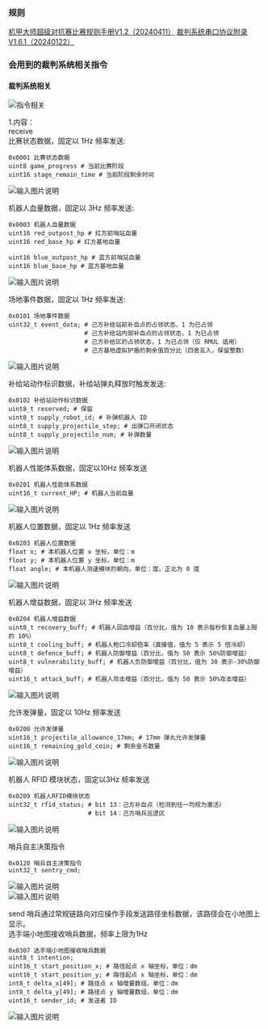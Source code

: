 ### 规则
[机甲大师超级对抗赛比赛规则手册V1.2（20240411）](https://terra-1-g.djicdn.com/b2a076471c6c4b72b574a977334d3e05/RM2024/RoboMaster%202024%20%E6%9C%BA%E7%94%B2%E5%A4%A7%E5%B8%88%E8%B6%85%E7%BA%A7%E5%AF%B9%E6%8A%97%E8%B5%9B%E6%AF%94%E8%B5%9B%E8%A7%84%E5%88%99%E6%89%8B%E5%86%8CV1.2%EF%BC%8820240411%EF%BC%89.pdf)
[裁判系统串口协议附录 V1.6.1（20240122）](https://terra-1-g.djicdn.com/b2a076471c6c4b72b574a977334d3e05/RM2024/RoboMaster%20%E8%A3%81%E5%88%A4%E7%B3%BB%E7%BB%9F%E4%B8%B2%E5%8F%A3%E5%8D%8F%E8%AE%AE%E9%99%84%E5%BD%95%20V1.6.1%EF%BC%8820240122%EF%BC%89.pdf)

### 会用到的裁判系统相关指令</br>
#### 裁判系统相关</br>
![指令相关](%E5%B1%8F%E5%B9%95%E6%88%AA%E5%9B%BE%202024-04-09%20202552.png)</br>

1.内容：</br>
receive</br>
比赛状态数据，固定以 1Hz 频率发送:</br>
```
0x0001 比赛状态数据
uint8 game_progress # 当前比赛阶段
uint16 stage_remain_time # 当前阶段剩余时间
```
![输入图片说明](pictures/%E6%AF%94%E8%B5%9B%E7%8A%B6%E6%80%81%E6%95%B0%E6%8D%AE.png)</br>

机器人血量数据，固定以 3Hz 频率发送:</br>
```
0x0003 机器人血量数据
uint16 red_outpost_hp # 红方前哨站血量
uint16 red_base_hp # 红方基地血量

uint16 blue_outpost_hp # 蓝方前哨站血量
uint16 blue_base_hp # 蓝方基地血量
```
![输入图片说明](%E6%9C%BA%E5%99%A8%E4%BA%BA%E8%A1%80%E9%87%8F%E6%95%B0%E6%8D%AE.png)</br>

场地事件数据，固定以 1Hz 频率发送:</br>
```
0x0101 场地事件数据
uint32_t event_data; # 己方补给站前补血点的占领状态，1 为已占领
                     # 己方补给站内部补血点的占领状态，1 为已占领
                     # 己方补给区的占领状态，1 为已占领（仅 RMUL 适用）
                     # 己方基地虚拟护盾的剩余值百分比（四舍五入，保留整数）
```
![输入图片说明](pictures/%E5%9C%BA%E5%9C%B0%E4%BA%8B%E4%BB%B6%E6%95%B0%E6%8D%AE.png)</br>

补给站动作标识数据，补给站弹丸释放时触发发送:</br>

``` 
0x0102 补给站动作标识数据
uint8_t reserved; # 保留
uint8_t supply_robot_id; # 补弹机器人 ID
uint8_t supply_projectile_step; # 出弹口开闭状态
uint8_t supply_projectile_num; # 补弹数量
```
![输入图片说明](pictures/%E8%A1%A5%E7%BB%99%E7%AB%99%E5%8A%A8%E4%BD%9C%E6%A0%87%E8%AF%86%E6%95%B0%E6%8D%AE.png)</br>

机器人性能体系数据，固定以10Hz 频率发送</br>
```
0x0201 机器人性能体系数据
uint16_t current_HP; # 机器人当前血量
```
![输入图片说明](pictures/%E6%9C%BA%E5%99%A8%E4%BA%BA%E6%80%A7%E8%83%BD%E4%BD%93%E7%B3%BB%E6%95%B0%E6%8D%AE.png)</br>

机器人位置数据，固定以 1Hz 频率发送</br>

```
0x0203 机器人位置数据
float x; # 本机器人位置 x 坐标，单位：m
float y; # 本机器人位置 y 坐标，单位：m
float angle; # 本机器人测速模块的朝向，单位：度。正北为 0 度
```
![输入图片说明](pictures/%E6%9C%BA%E5%99%A8%E4%BA%BA%E4%BD%8D%E7%BD%AE%E6%95%B0%E6%8D%AE.png)</br>

机器人增益数据，固定以 3Hz 频率发送 </br>

```
0x0204 机器人增益数据
uint8_t recovery_buff; # 机器人回血增益（百分比，值为 10 表示每秒恢复血量上限的 10%）
uint8_t cooling_buff; # 机器人枪口冷却倍率（直接值，值为 5 表示 5 倍冷却）
uint8_t defence_buff; # 机器人防御增益（百分比，值为 50 表示 50%防御增益）
uint8_t vulnerability_buff; # 机器人负防御增益（百分比，值为 30 表示-30%防御增益）
uint16_t attack_buff; # 机器人攻击增益（百分比，值为 50 表示 50%攻击增益）
```
![输入图片说明](pictures/%E6%9C%BA%E5%99%A8%E4%BA%BA%E5%A2%9E%E7%9B%8A%E6%95%B0%E6%8D%AE.png)</br>

允许发弹量，固定以 10Hz 频率发送</br>
```
0x0208 允许发弹量
uint16_t projectile_allowance_17mm; # 17mm 弹丸允许发弹量
uint16_t remaining_gold_coin; # 剩余金币数量
```
![输入图片说明](pictures/%E5%85%81%E8%AE%B8%E5%8F%91%E5%BC%B9%E9%87%8F.png)</br>

机器人 RFID 模块状态，固定以3Hz 频率发送</br>

```
0x0209 机器人RFID模块状态
uint32_t rfid_status; # bit 13：己方补血点（检测到任一均视为激活）
                      # bit 14：己方哨兵巡逻区
```
![输入图片说明](pictures/%E6%9C%BA%E5%99%A8%E4%BA%BARFID%E6%A8%A1%E5%9D%97%E7%8A%B6%E6%80%81.png)</br>

哨兵自主决策指令</br>
```
0x0120 哨兵自主决策指令
uint32_t sentry_cmd;
```
![输入图片说明](pictures/%E5%93%A8%E5%85%B5%E8%87%AA%E4%B8%BB%E5%86%B3%E7%AD%96%E6%8C%87%E4%BB%A41.png)</br>
![输入图片说明](pictures/%E5%9B%BE%E5%93%A8%E5%85%B5%E8%87%AA%E4%B8%BB%E5%86%B3%E7%AD%96%E6%8C%87%E4%BB%A42.png)</br>

send 
哨兵通过常规链路向对应操作手段发送路径坐标数据，该路径会在小地图上显示。</br>
选手端小地图接收哨兵数据，频率上限为1Hz </br>

```
0x0307 选手端小地图接收哨兵数据
uint8_t intention;
uint16_t start_position_x; # 路径起点 x 轴坐标，单位：dm 
uint16_t start_position_y; # 路径起点 x 轴坐标，单位：dm 
int8_t delta_x[49]; # 路径点 x 轴增量数组，单位：dm
int8_t delta_y[49]; # 路径点 y 轴增量数组，单位：dm
uint16_t sender_id; # 发送者 ID
```
![输入图片说明](pictures/%E9%80%89%E6%89%8B%E7%AB%AF2%E5%B0%8F%E5%9C%B0%E5%9B%BE%E6%8E%A5%E6%94%B6%E6%95%B0%E6%8D%AE.png)

